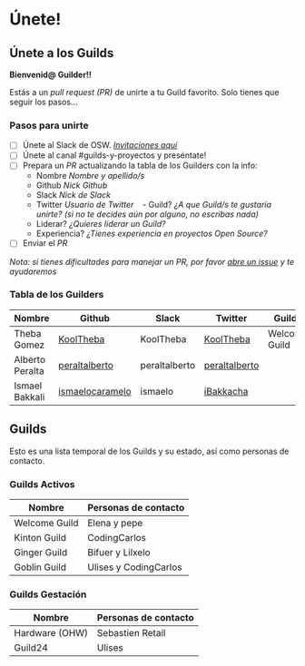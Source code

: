 # Únete!

## Únete a los Guilds

**Bienvenid@ Guilder!!**

Estás a un *pull request (PR)* de unirte a tu Guild favorito. Solo tienes que seguir los pasos...

### Pasos para unirte

- [ ] Únete al Slack de OSW. *[Invitaciones aquí](http://slack.osweekends.com)*
- [ ] Únete al canal #guilds-y-proyectos y preséntate!
- [ ] Prepara un *PR* actualizando la tabla de los Guilders con la info:
    - Nombre *Nombre y apellido/s* 
    - Github *Nick Github*
    - Slack *Nick de Slack*
    - Twitter *Usuario de Twitter*
    - Guild? *¿A que Guild/s te gustaría unirte? (si no te decides aún por alguno, no escribas nada)* 
    - Liderar? *¿Quieres liderar un Guild?*
    - Experiencia? *¿Tienes experiencia en proyectos Open Source?*
- [ ] Enviar el *PR*

*Nota: si tienes dificultades para manejar un PR, por favor [abre un issue](https://github.com/OSWeekends/Guilds/issues/new) y te ayudaremos*
    
### Tabla de los Guilders
Nombre | Github | Slack | Twitter | Guild? | Liderar? | Experiencia? 
------------ | ------------- | ------------- | ------------- | ------------- | ------------- | -------------
Theba Gomez | [KoolTheba](https://github.com/KoolTheba) | KoolTheba | [KoolTheba](https://twitter.com/KoolTheba) | Welcome Guild | Si | Si 
Alberto Peralta | [peraltalberto](https://github.com/peraltalberto) | peraltalberto | [peraltalberto](https://twitter.com/peraltalberto) |  |  |  
Ismael Bakkali| [ismaelocaramelo](https://github.com/ismaelocaramelo) | ismaelo | [iBakkacha](https://twitter.com/iBakkacha) |  | Si | Si
## Guilds

Esto es una lista temporal de los Guilds y su estado, así como personas de contacto.

### Guilds Activos

Nombre | Personas de contacto 
------------ | -------------
Welcome Guild | Elena y pepe
Kinton Guild | CodingCarlos
Ginger Guild | Bifuer y Lilxelo
Goblin Guild | Ulises y CodingCarlos

### Guilds Gestación

Nombre | Personas de contacto 
------------ | -------------
Hardware (OHW) | Sebastien Retail
Guild24 | Ulises



